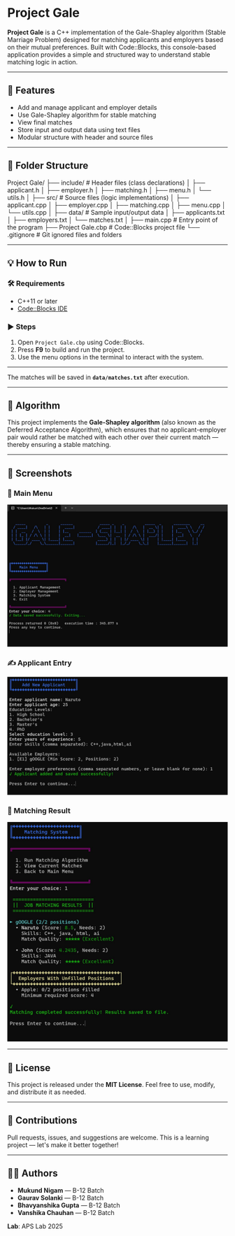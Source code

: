 # Project Gale

**Project Gale** is a C++ implementation of the Gale-Shapley algorithm (Stable Marriage Problem) designed for matching applicants and employers based on their mutual preferences. Built with Code::Blocks, this console-based application provides a simple and structured way to understand stable matching logic in action.

---

## 🚀 Features

- Add and manage applicant and employer details
- Use Gale-Shapley algorithm for stable matching
- View final matches
- Store input and output data using text files
- Modular structure with header and source files

---

## 📂 Folder Structure

Project Gale/
├── include/ # Header files (class declarations)
│ ├── applicant.h
│ ├── employer.h
│ ├── matching.h
│ ├── menu.h
│ └── utils.h
│
├── src/ # Source files (logic implementations)
│ ├── applicant.cpp
│ ├── employer.cpp
│ ├── matching.cpp
│ ├── menu.cpp
│ └── utils.cpp
│
├── data/ # Sample input/output data
│ ├── applicants.txt
│ ├── employers.txt
│ └── matches.txt
│
├── main.cpp # Entry point of the program
├── Project Gale.cbp # Code::Blocks project file
└── .gitignore # Git ignored files and folders


---

## 💡 How to Run

### 🛠 Requirements

- C++11 or later
- [Code::Blocks IDE](http://www.codeblocks.org/)

### ▶ Steps

1. Open `Project Gale.cbp` using Code::Blocks.
2. Press **F9** to build and run the project.
3. Use the menu options in the terminal to interact with the system.

---

The matches will be saved in **`data/matches.txt`** after execution.

---

## 🧠 Algorithm

This project implements the **Gale-Shapley algorithm** (also known as the Deferred Acceptance Algorithm), which ensures that no applicant-employer pair would rather be matched with each other over their current match — thereby ensuring a stable matching.

---

## 📸 Screenshots

### 🧭 Main Menu
![Main Menu](screenshots/main%20menu.jpg)

### ✍️ Applicant Entry
![Applicant Entry](screenshots/applicant.jpg)

### 🔁 Matching Result
![Matching System](screenshots/matching%20system.jpg)

---

## 📜 License

This project is released under the **MIT License**. Feel free to use, modify, and distribute it as needed.

---

## 🤝 Contributions

Pull requests, issues, and suggestions are welcome. This is a learning project — let's make it better together!

---

## 🙋‍♂️ Authors

- **Mukund Nigam** — B-12 Batch  
- **Gaurav Solanki** — B-12 Batch  
- **Bhavyanshika Gupta** — B-12 Batch  
- **Vanshika Chauhan** — B-12 Batch  

**Lab**: APS Lab 2025
